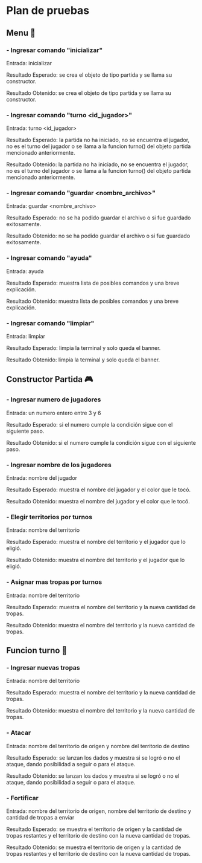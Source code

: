 # Plan de pruebas

## Menu 📱

### - Ingresar comando "inicializar"
Entrada: inicializar

Resultado Esperado: se crea el objeto de tipo partida y se llama su constructor.

Resultado Obtenido: se crea el objeto de tipo partida y se llama su constructor.

### - Ingresar comando "turno <id_jugador>"
Entrada: turno <id_jugador>

Resultado Esperado: la partida no ha iniciado, no se encuentra el jugador, no es el turno del jugador o se llama a la funcion turno() del objeto partida mencionado anteriormente.

Resultado Obtenido: la partida no ha iniciado, no se encuentra el jugador, no es el turno del jugador o se llama a la funcion turno() del objeto partida mencionado anteriormente.

### - Ingresar comando "guardar <nombre_archivo>"
Entrada: guardar <nombre_archivo>

Resultado Esperado: no se ha podido guardar el archivo o si fue guardado exitosamente.

Resultado Obtenido: no se ha podido guardar el archivo o si fue guardado exitosamente.

### - Ingresar comando "ayuda"
Entrada: ayuda

Resultado Esperado: muestra lista de posibles comandos y una breve explicación.

Resultado Obtenido: muestra lista de posibles comandos y una breve explicación.

### - Ingresar comando "limpiar"
Entrada: limpiar

Resultado Esperado: limpia la terminal y solo queda el banner.

Resultado Obtenido: limpia la terminal y solo queda el banner.

## Constructor Partida 🎮

### - Ingresar numero de jugadores
Entrada: un numero entero entre 3 y 6

Resultado Esperado: si el numero cumple la condición sigue con el siguiente paso.

Resultado Obtenido: si el numero cumple la condición sigue con el siguiente paso.

### - Ingresar nombre de los jugadores
Entrada: nombre del jugador 

Resultado Esperado: muestra el nombre del jugador y el color que le tocó.

Resultado Obtenido: muestra el nombre del jugador y el color que le tocó.

### - Elegir territorios por turnos
Entrada: nombre del territorio 

Resultado Esperado: muestra el nombre del territorio y el jugador que lo eligió.

Resultado Obtenido: muestra el nombre del territorio y el jugador que lo eligió.

### - Asignar mas tropas por turnos
Entrada: nombre del territorio 

Resultado Esperado: muestra el nombre del territorio y la nueva cantidad de tropas.

Resultado Obtenido: muestra el nombre del territorio y la nueva cantidad de tropas.

## Funcion turno 🎏

### - Ingresar nuevas tropas
Entrada: nombre del territorio 

Resultado Esperado: muestra el nombre del territorio y la nueva cantidad de tropas.

Resultado Obtenido: muestra el nombre del territorio y la nueva cantidad de tropas.

### - Atacar
Entrada: nombre del territorio de origen y nombre del territorio de destino

Resultado Esperado: se lanzan los dados y muestra si se logró o no el ataque, dando posibilidad a seguir o para el ataque.

Resultado Obtenido: se lanzan los dados y muestra si se logró o no el ataque, dando posibilidad a seguir o para el ataque.

### - Fortificar
Entrada: nombre del territorio de origen, nombre del territorio de destino y cantidad de tropas a enviar

Resultado Esperado: se muestra el territorio de origen y la cantidad de tropas restantes y el territorio de destino con la nueva cantidad de tropas.

Resultado Obtenido: se muestra el territorio de origen y la cantidad de tropas restantes y el territorio de destino con la nueva cantidad de tropas.
